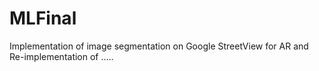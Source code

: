 # MLFinal
Implementation of image segmentation on Google StreetView for AR and Re-implementation of .....
